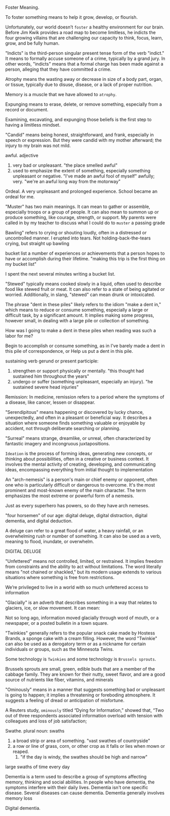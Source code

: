 

Foster Meaning.

To foster something means to help it grow, develop, or flourish.

Unfortunately, our world doesn’t `foster` a healthy environment for our brain. Before Jim Kwik provides a road map to become limitless, he indicts the four growing villains that are challenging our capacity to think, focus, learn, grow, and be fully human.

"Indicts" is the third-person singular present tense form of the verb "indict." It means to formally accuse someone of a crime, typically by a grand jury. In other words, "indicts" means that a formal charge has been made against a person, alleging that they have committed a crime. 


Atrophy means the wasting away or decrease in size of a body part, organ, or tissue, typically due to disuse, disease, or a lack of proper nutrition. 

Memory is a muscle that we have allowed to `atrophy`.

Expunging means to erase, delete, or remove something, especially from a record or document. 

Examining, excavating, and expunging those beliefs is the first step to having a limitless mindset.

"Candid" means being honest, straightforward, and frank, especially in speech or expression. But they were
candid with my mother afterward; the injury to my brain was not mild.

awful. adjective
1. very bad or unpleasant. "the place smelled awful"
2. used to emphasize the extent of something, especially something unpleasant or negative. "I've made an awful fool of myself"
awfully; very. "we're an awful long way from the motorway"

Ordeal. A very unpleasant and prolonged experience. School became an ordeal for me.

"Muster" has two main meanings. It can mean to gather or assemble, especially troops or a group of people. It can also mean to summon up or produce something, like courage, strength, or support. My parents were called in by my teacher to discuss what I could do to `muster` a passing grade

Bawling" refers to crying or shouting loudly, often in a distressed or uncontrolled manner. I erupted into tears. Not holding-back-the-tears crying, but straight up bawling

bucket list a number of experiences or achievements that a person hopes to have or accomplish during their lifetime.
"making this trip is the first thing on my bucket list"

I spent the next several minutes writing a bucket list.

"Stewed" typically means cooked slowly in a liquid, often used to describe food like stewed fruit or meat. It can also refer to a state of being agitated or worried. Additionally, in slang, "stewed" can mean drunk or intoxicated. 

The phrase "dent in these piles" likely refers to the idiom "make a dent in," which means to reduce or consume something, especially a large or difficult task, by a significant amount. It implies making some progress, however small, in dealing with a large pile or collection of something. 

How was I going to make a dent in these piles when reading was such a labor for me?

Begin to accomplish or consume something, as in I've barely made a dent in this pile of correspondence, or Help us put a dent in this pile.

sustaining
verb gerund or present participle: 
1. strengthen or support physically or mentally. "this thought had sustained him throughout the years"
2. undergo or suffer (something unpleasant, especially an injury). "he sustained severe head injuries"

Remission: In medicine, remission refers to a period where the symptoms of a disease, like cancer, lessen or disappear.

"Serendipitous" means happening or discovered by lucky chance, unexpectedly, and often in a pleasant or beneficial way. It describes a situation where someone finds something valuable or enjoyable by accident, not through deliberate searching or planning. 

"Surreal" means strange, dreamlike, or unreal, often characterized by fantastic imagery and incongruous juxtapositions.

`Ideation` is the process of forming ideas, generating new concepts, or thinking about possibilities, often in a creative or business context. It involves the mental activity of creating, developing, and communicating ideas, encompassing everything from initial thought to implementation

An "arch-nemesis" is a person's main or chief enemy or opponent, often one who is particularly difficult or dangerous to overcome. It's the most prominent and most-known enemy of the main character. The term emphasizes the most extreme or powerful form of a nemesis. 

Just as every superhero has powers, so do they have arch nemeses.

"four horsemen" of our age: digital deluge, digital distraction,
digital dementia, and digital deduction.

A deluge can refer to a great flood of water, a heavy rainfall, or an overwhelming rush or number of something. It can also be used as a verb, meaning to flood, inundate, or overwhelm. 

DIGITAL DELUGE

"Unfettered" means not controlled, limited, or restrained. It implies freedom from constraints and the ability to act without limitations. The word literally means "not chained or shackled," but its modern usage extends to various situations where something is free from restrictions. 

We’re privileged to live in a world with so much unfettered access to information

"Glacially" is an adverb that describes something in a way that relates to glaciers, ice, or slow movement. It can mean: 

Not so long ago, information moved glacially through word of mouth, or a newspaper, or a posted bulletin in a town square.

"Twinkies" generally refers to the popular snack cake made by Hostess Brands, a sponge cake with a cream filling. However, the word "Twinkie" can also be used as a derogatory term or as a nickname for certain individuals or groups, such as the Minnesota Twins. 

Some technology is `Twinkies` and some technology is `Brussels sprouts`.

Brussels sprouts are small, green, edible buds that are a member of the cabbage family. They are known for their nutty, sweet flavor, and are a good source of nutrients like fiber, vitamins, and minerals

"Ominously" means in a manner that suggests something bad or unpleasant is going to happen; it implies a threatening or foreboding atmosphere. It suggests a feeling of dread or anticipation of misfortune. 

A Reuters study, `ominously` titled “Dying for Information,” showed that, “Two
out of three respondents associated information overload with tension with
colleagues and loss of job satisfaction;

Swathe. plural noun: swaths

1. a broad strip or area of something. "vast swathes of countryside"
2. a row or line of grass, corn, or other crop as it falls or lies when mown or reaped. 
   1. "if the day is windy, the swathes should be high and narrow"

large swaths of time every day

Dementia is a term used to describe a group of symptoms affecting memory, thinking and social abilities. In people who have dementia, the symptoms interfere with their daily lives. Dementia isn't one specific disease. Several diseases can cause dementia. Dementia generally involves memory loss

Digital dementia.
